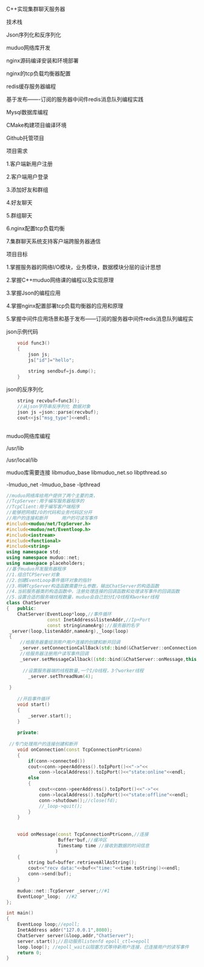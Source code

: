 C++实现集群聊天服务器

技术栈

Json序列化和反序列化

muduo网络库开发

nginx源码编译安装和环境部署

nginx的tcp负载均衡器配置

redis缓存服务器编程

基于发布——-订阅的服务器中间件redis消息队列编程实践

Mysql数据库编程

CMake构建项目编译环境

Github托管项目



项目需求

1.客户端新用户注册

2.客户端用户登录

3.添加好友和群组

4.好友聊天

5.群组聊天

6.nginx配置tcp负载均衡

7.集群聊天系统支持客户端跨服务器通信



项目目标

1.掌握服务器的网络I/O模块，业务模块，数据模块分层的设计思想

2.掌握C++muduo网络课的编程以及实现原理

3.掌握Json的编程应用

4.掌握nginx配置部署tcp负载均衡器的应用和原理

5.掌握中间件应用场景和基于发布——订阅的服务器中间件redis消息队列编程实



json示例代码

```cpp
	void func3()
	{
		json js;
    	js["id"]="hello";
        
        string sendbuf=js.dump();
	}
```

json的反序列化

```cpp
	string recvbuf=func3();
	//从json字符串反序列化 数据对象		 
	json js =json::parse(recvbuf);
	cout<<js["msg_type"]<<endl;
	
```





muduo网络库编程

/usr/lib

/usr/local/lib

muduo库需要连接 libmuduo_base libmuduo_net.so libpthread.so

-lmuduo_net    -lmuduo_base    -lpthread

```cpp
//muduo网络库给用户提供了两个主要的类，
//TcpServer:用于编写服务器程序的
//TcpClient:用于编写客户端程序
//能够把网络I/O的代码和业务代码区分开
//用户的连接和断开     用户的可读写事件
#include<muduo/net/TcpServer.h>
#include<muduo/net/Eventloop.h>
#include<iostream>
#include<functional>
#include<string>
using namespace std;
using namespace muduo::net;
using namespace placeholders;
//基于muduo开发服务器程序
//1.组合TCPServer对象
//2.创建EventLoop事件循环对象的指针
//3.明确TcpServer构造函数需要什么参数，输出ChatServer的构造函数
//4.当前服务器类的构造函数中，注册处理连接的回调函数和处理读写事件的回调函数
//5.设置合适的服务端线程数量，muduo会自己划分I/O线程和worker线程
class ChatServer
{	public:
 	ChatServer(EventLoop*loop,//事件循环
               const InetAddress&listenAddr,//Ip+Port
               const string&nameArg)://服务器的名字
 _server(loop,listenAddr,nameArg),_loop(loop)
 {
     //给服务器重组测用户用户连接的创建和断开回调
     _server.setConnectionCallBack(std::bind(&ChatServer::onConnection,this,_1));
     //给服务器注册用户读写事件回调
     _server.setMessageCallback((std::bind(&ChatServer::onMessage,this,_1,_2,_3)))
     
      //设置服务器端的线程数量,一个I/O线程，3个worker线程
        _server.setThreadNum(4);
     
 }
 	
 	//开启事件循环
 	void start()
    {
        _server.start();
    }
 
  	private:
 	
 //专门处理用户的连接创建和断开
 	void onConnection(const TcpConnectionPtr&conn)
    {
        if(conn->connected())
        cout<<conn->peerAddress().toIpPort()<<"->"<<
            conn->localAddress().toIpPort()<<"state:online"<<endl;
        else
        {
            cout<<conn->peerAddress().toIpPort()<<"->"<<
            conn->localAddress().toIpPort()<<"state:offline"<<endl;
            conn->shutdown();//close(fd);
            //_loop->quit();
        }
    }
 
 
 	void onMessage(const TcpConnectionPtr&conn,//连接
                   Buffer*buf,//缓冲区
                   Timestamp time //接收到数据的时间信息
                  )
    {
        string buf=buffer.retrieveAllAsString();
        cout<<"recv data:"<<buf<<"time:"<<time.toString()<<endl;
        conn->send(buf);
    }
 
 	muduo::net::TcpServer _server;//#1
    EventLoop*_loop;  //#2
};

int main()
{
    EventLoop loop;//epoll;
    InetAddress addr("127.0.0.1",8080);
    ChatServer server(&loop,addr,"ChatServer");
    server.start();//启动服务listenfd epoll_ctl=>epoll
    loop.loop(); //epoll_wait以阻塞方式等待新用户连接，已连接用户的读写事件
    return 0;
}

```

